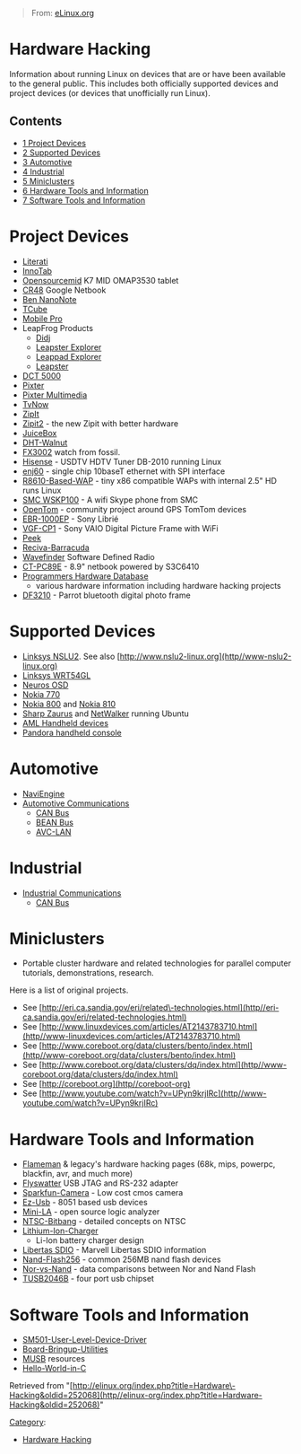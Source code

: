 > From: [eLinux.org](http://eLinux.org/Hardware_Hacking "http://eLinux.org/Hardware_Hacking")


# Hardware Hacking



Information about running Linux on devices that are or have been
available to the general public. This includes both officially supported
devices and project devices (or devices that unofficially run Linux).

## Contents

-   [1 Project Devices](#project-devices)
-   [2 Supported Devices](#supported-devices)
-   [3 Automotive](#automotive)
-   [4 Industrial](#industrial)
-   [5 Miniclusters](#miniclusters)
-   [6 Hardware Tools and Information](#hardware-tools-and-information)
-   [7 Software Tools and Information](#software-tools-and-information)

# Project Devices

-   [Literati](http://eLinux.org/Literati "Literati")
-   [InnoTab](http://eLinux.org/InnoTab "InnoTab")
-   [Opensourcemid](http://eLinux.org/Opensourcemid "Opensourcemid") K7 MID OMAP3530
    tablet
-   [CR48](http://eLinux.org/CR48 "CR48") Google Netbook
-   [Ben NanoNote](http//en-qi-hardware.com/wiki/Ben-NanoNote)
-   [TCube](http://eLinux.org/TCube-Info "TCube Info")
-   [Mobile Pro](http://eLinux.org/Mobile-Pro "Mobile Pro")
-   LeapFrog Products
    -   [Didj](http://eLinux.org/Didj "Didj")
    -   [Leapster Explorer](http://eLinux.org/Leapster-Explorer "Leapster Explorer")
    -   [Leappad Explorer](http://eLinux.org/Leappad-Explorer "Leappad Explorer")
    -   [Leapster](http://eLinux.org/Leapster "Leapster")
-   [DCT 5000](http://eLinux.org/DCT-5000 "DCT 5000")
-   [Pixter](http://eLinux.org/Pixter "Pixter")
-   [Pixter Multimedia](http://eLinux.org/Pixter-Multimedia "Pixter Multimedia")
-   [TvNow](http://eLinux.org/TvNow "TvNow")
-   [ZipIt](http://eLinux.org/ZipIt "ZipIt")
-   [Zipit2](http//zipit2system-sf.net) - the new Zipit with better
    hardware
-   [JuiceBox](http://eLinux.org/JuiceBox "JuiceBox")
-   [DHT-Walnut](http://eLinux.org/DHT-Walnut "DHT-Walnut")
-   [FX3002](http://eLinux.org/FX3002 "FX3002") watch from fossil.
-   [Hisense](http://eLinux.org/Hisense "Hisense") - USDTV HDTV Tuner DB-2010 running
    Linux
-   [enj60](http://eLinux.org/Enj60 "Enj60") - single chip 10baseT ethernet with
    SPI interface
-   [R8610\-Based\-WAP](http://eLinux.org/R8610-Based-WAP "R8610 Based WAP") - tiny x86
    compatible WAPs with internal 2.5" HD runs Linux
-   [SMC WSKP100](http://eLinux.org/SMC-WSKP100 "SMC WSKP100") - A wifi Skype phone from
    SMC
-   [OpenTom](http//www-opentom.org) - community project around GPS
    TomTom devices
-   [EBR-1000EP](http://eLinux.org/EBR-1000EP "EBR-1000EP") - Sony Librié
-   [VGF-CP1](http://eLinux.org/VGF-CP1 "VGF-CP1") - Sony VAIO Digital Picture Frame with
    WiFi
-   [Peek](http://eLinux.org/Peek "Peek")
-   [Reciva\-Barracuda](http://eLinux.org/Reciva-Barracuda "Reciva Barracuda")
-   [Wavefinder](http://eLinux.org/Wavefinder "Wavefinder") Software Defined Radio
-   [CT-PC89E](http://eLinux.org/CT-PC89E "CT-PC89E") - 8.9" netbook powered by S3C6410
-   [Programmers Hardware
    Database](http://eLinux.org/Programmers-Hardware-Database "Programmers Hardware Database")
    - various hardware information including hardware hacking projects
-   [DF3210](http//sites-google.com/site/repurposelinux/df3120) -
    Parrot bluetooth digital photo frame

# Supported Devices

-   [Linksys NSLU2](http//en-wikipedia.org/wiki/NSLU2). See also
    [http://www.nslu2-linux.org](http//www-nslu2-linux.org)
-   [Linksys
    WRT54GL](http//en-wikipedia.org/wiki/Linksys-WRT54G-series#WRT54GL)
-   [Neuros OSD](http//wiki-neurostechnology.com/index.php/Neuros-OSD)
-   [Nokia 770](http//en-wikipedia.org/wiki/N770)
-   [Nokia 800](http//en-wikipedia.org/wiki/N800) and [Nokia
    810](http//en-wikipedia.org/wiki/N810)
-   [Sharp Zaurus](http//en-wikipedia.org/wiki/Sharp-Zaurus) and
    [NetWalker](http//en-wikipedia.org/wiki/Netwalker#Sharp-Netwalker)
    running Ubuntu
-   [AML Handheld devices](http://eLinux.org/AML-Products "AML Products")
-   [Pandora handheld console](http//www-openpandora.org/)

# Automotive

-   [NaviEngine](http://eLinux.org/NaviEngine "NaviEngine")
-   [Automotive
    Communications](http://eLinux.org/Automotive-Communications "Automotive Communications")
    -   [CAN Bus](http://eLinux.org/CAN-Bus "CAN Bus")
    -   [BEAN Bus](http://eLinux.org/BEAN-Bus "BEAN Bus")
    -   [AVC-LAN](http://eLinux.org/AVC-LAN "AVC-LAN")

# Industrial

-   [Industrial
    Communications](http://eLinux.org/Industrial-Communications "Industrial Communications")
    -   [CAN Bus](http://eLinux.org/CAN-Bus "CAN Bus")

# Miniclusters

-   Portable cluster hardware and related technologies for parallel
    computer tutorials, demonstrations, research.

Here is a list of original projects.

-   See
    [http://eri.ca.sandia.gov/eri/related\-technologies.html](http//eri-ca.sandia.gov/eri/related-technologies.html)
-   See
    [http://www.linuxdevices.com/articles/AT2143783710.html](http//www-linuxdevices.com/articles/AT2143783710.html)
-   See
    [http://www.coreboot.org/data/clusters/bento/index.html](http//www-coreboot.org/data/clusters/bento/index.html)
-   See
    [http://www.coreboot.org/data/clusters/dq/index.html](http//www-coreboot.org/data/clusters/dq/index.html)
-   See [http://coreboot.org](http//coreboot-org)
-   See
    [http://www.youtube.com/watch?v=UPyn9krjIRc](http//www-youtube.com/watch?v=UPyn9krjIRc)

# Hardware Tools and Information

-   [Flameman](http://eLinux.org/Flameman "Flameman") & legacy's hardware hacking pages
    (68k, mips, powerpc, blackfin, avr, and much more)
-   [Flyswatter](http://eLinux.org/Flyswatter "Flyswatter") USB JTAG and RS-232 adapter
-   [Sparkfun\-Camera](http://eLinux.org/Sparkfun-Camera "Sparkfun Camera") - Low cost
    cmos camera
-   [Ez\-Usb](http://eLinux.org/Ez-Usb "Ez Usb") - 8051 based usb devices
-   [Mini\-LA](http://eLinux.org/Mini-LA "Mini LA") - open source logic analyzer
-   [NTSC\-Bitbang](http://eLinux.org/NTSC-Bitbang "NTSC Bitbang") - detailed concepts on
    NTSC
-   [Lithium\-Ion\-Charger](http://eLinux.org/Lithium-Ion-Charger "Lithium Ion Charger")
    - Li-Ion battery charger design
-   [Libertas SDIO](http://eLinux.org/Libertas-SDIO "Libertas SDIO") - Marvell Libertas
    SDIO information
-   [Nand\-Flash256](http://eLinux.org/Nand-Flash256 "Nand Flash256") - common 256MB nand
    flash devices
-   [Nor\-vs\-Nand](http://eLinux.org/Nor-vs-Nand "Nor vs Nand") - data comparisons
    between Nor and Nand Flash
-   [TUSB2046B](http://eLinux.org/TUSB2046B "TUSB2046B") - four port usb chipset

# Software Tools and Information

-   [SM501-User\-Level\-Device\-Driver](http://eLinux.org/SM501-User-Level-Device-Driver "SM501-User Level Device Driver")
-   [Board\-Bringup\-Utilities](http://eLinux.org/Board-Bringup-Utilities "Board Bringup Utilities")
-   [MUSB](http://eLinux.org/MUSB "MUSB") resources
-   [Hello\-World\-in\-C](http://eLinux.org/Hello-World-in-C "Hello World in C")

Retrieved from
"[http://elinux.org/index.php?title=Hardware\-Hacking&oldid=252068](http//elinux-org/index.php?title=Hardware-Hacking&oldid=252068)"

[Category](http://eLinux.org/SpecialCategories "Special:Categories"):

-   [Hardware
    Hacking](http://eLinux.org/CategoryHardware-Hacking "Category:Hardware Hacking")

